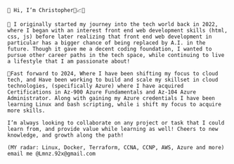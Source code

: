     👋 Hi, I’m Christopher🍋📈😁

    👀 I originally started my journey into the tech world back in 2022, where I began with an interest front end web development skills (html, css, js) before later realizing that front end web development in particular has a bigger chance of being replaced by A.I. in the future. Though it gave me a decent coding foundation, I wanted to pursue other career paths in the tech space, while continuing to live a lifestyle that I am passionate about!

    🌱Fast forward to 2024, Where I have been shifting my focus to cloud tech, and Have been working to build and scale my skillset in cloud technologies, (specifically Azure) where I have acquired Certifications in Az-900 Azure Fundamentals and Az-104 Azure Administrator. Along with gaining my Azure credentials I have been learning Linux and bash scripting, while i shift my focus to acquire more skills.

    I’m always looking to collaborate on any project or task that I could learn from, and provide value while learning as well! Cheers to new knowledge, and growth along the path!

    (MY radar: Linux, Docker, Terraform, CCNA, CCNP, AWS, Azure and more) email me @Lmnz.92x@gmail.com

